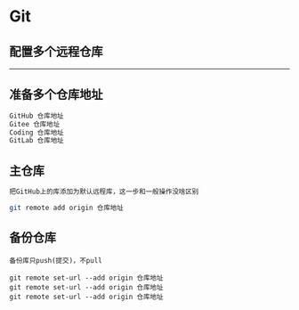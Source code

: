 # Git
## 配置多个远程仓库


--------
## 准备多个仓库地址
``` sh
GitHub 仓库地址
Gitee 仓库地址
Coding 仓库地址
GitLab 仓库地址
```
## 主仓库
``` sh
把GitHub上的库添加为默认远程库，这一步和一般操作没啥区别

git remote add origin 仓库地址

```
## 备份仓库
``` shll
备份库只push(提交)，不pull

git remote set-url --add origin 仓库地址
git remote set-url --add origin 仓库地址
git remote set-url --add origin 仓库地址

```